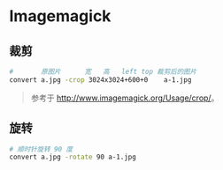 # Imagemagick

## 裁剪

```sh
#       原图片      宽   高   left top 裁剪后的图片
convert a.jpg -crop 3024x3024+600+0    a-1.jpg
```

> 参考于 <http://www.imagemagick.org/Usage/crop/>。

## 旋转

```sh
# 顺时针旋转 90 度
convert a.jpg -rotate 90 a-1.jpg
```
